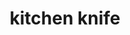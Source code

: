 ---
layout: smileys&emotion
title: kitchen knife
emoji: kitchen_knife
permalink: 🔪.html
image: assets/img/3moji/kitchen_knife.png
---
